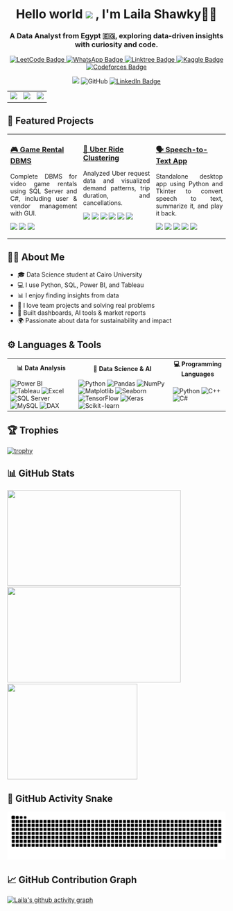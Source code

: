 <h1 align="center">Hello world <img src="https://fonts.gstatic.com/s/e/notoemoji/latest/1f44b/512.webp" width="30"/> , I'm Laila Shawky👩‍💻</h1>
<h3 align="center">A Data Analyst from Egypt 🇪🇬, exploring data-driven insights with curiosity and code.</h3>

<!--Connections -->
</p>
<p align="center">
    <a href="https://leetcode.com/u/laila-m-shawky" target="_blank">
    <img src="https://img.shields.io/badge/LeetCode-FFA116?style=for-the-badge&logo=leetcode&logoColor=black" alt="LeetCode Badge" />
  </a>
  <a href="https://wa.me/201032073785" target="_blank">
  <img src="https://img.shields.io/badge/WhatsApp-25D366?style=for-the-badge&logo=WhatsApp&logoColor=white" alt="WhatsApp Badge"/>
  </a>
  <a href="https://linktr.ee/laila.shawky" target="_blank">
    <img src="https://img.shields.io/badge/linktree-39E09B?style=for-the-badge&logo=linktree&logoColor=white" alt="Linktree Badge" />
  </a>


  <a href="https://www.kaggle.com/lailamshawky" target="_blank">
  <img src="https://img.shields.io/badge/Kaggle-20BEFF?style=for-the-badge&logo=Kaggle&logoColor=white" alt="Kaggle Badge"/>
</a>
    <a href="https://codeforces.com/profile/statixia" target="_blank">
    <img src="https://img.shields.io/badge/Codeforces-445f9d?style=for-the-badge&logo=codeforces&logoColor=white" alt="Codeforces Badge" />
  </a>
</p>

<p align="center">
  <img src="https://komarev.com/ghpvc/?username=laila-m-shawky&label=Profile%20views&color=0e75b6&style=flat-square" />
  <img alt="GitHub" src="https://img.shields.io/badge/dynamic/json?logo=github&label=GitHub+Followers&labelColor=282c34&color=181717&query=%24.data.totalSubs&url=https%3A%2F%2Fapi.spencerwoo.com%2Fsubstats%2F%3Fsource%3Dgithub%26queryKey%3Dlaila-m-shawky&longCache=true"/>
  <a href="https://www.linkedin.com/in/laila-m-shawky/" target="_blank">
     <img src="https://img.shields.io/badge/LinkedIn-Laila_Shawky-0A66C2?style=flat&logo=linkedin&logoColor=white" alt="LinkedIn Badge"/>
  </a>
</p>

<!-- Giphs-->
<p align="center">
  <table width="100%">
    <tr>
      <td width="33%" align="center">
        <img src="giphy.gif" width="100%" />
      </td>
      <td width="33%" align="center">
        <img src="https://media2.giphy.com/media/v1.Y2lkPTc5MGI3NjExbmdkcG1oOW5ma256aDFxbjZlNThhY3BqZGE4ZjZobXZvNW16MWZ2dSZlcD12MV9pbnRlcm5hbF9naWZfYnlfaWQmY3Q9Zw/JWuBH9rCO2uZuHBFpm/giphy.gif" width="100%" />
      </td>
      <td width="33%" align="center">
        <img src="https://media3.giphy.com/media/v1.Y2lkPTc5MGI3NjExOW9kd3hnaGxlNmxveHEyc2RoOWplNmZucDI1eGNscjFnOHp6YXdsNSZlcD12MV9pbnRlcm5hbF9naWZfYnlfaWQmY3Q9Zw/l3vR85PnGsBwu1PFK/giphy.gif" width="100%" />
      </td>
    </tr>
  </table>
</p>

## 📌 Featured Projects
<table>
  <tr valign="top">
    <td width="33%" align="left">
      <h3><a href="https://github.com/Laila-M-Shawky/Game-Rental-Database-Management-System">🎮 Game Rental DBMS</a></h3>
      <p align="justify">Complete DBMS for video game rentals using SQL Server and C#, including user & vendor management with GUI.</p>
      <p>
        <img src="https://img.shields.io/badge/-C%23-68217A?style=flat&logo=c-sharp&logoColor=white" />
        <img src="https://img.shields.io/badge/-SQL_Server-CC2927?style=flat&logo=microsoft-sql-server&logoColor=white" />
        <img src="https://img.shields.io/badge/-GUI-4682B4?style=flat" />
      </p>
    </td>
    <td width="33%" align="left">
      <h3><a href="https://github.com/Laila-M-Shawky/Uber-Ride-Requests-Analysis-and-Clustering">🚖 Uber Ride Clustering</a></h3>
      <p align="justify">Analyzed Uber request data and visualized demand patterns, trip duration, and cancellations.</p>
      <p>
        <img src="https://img.shields.io/badge/-Python-181717?style=flat&logo=python&logoColor=white" />
        <img src="https://img.shields.io/badge/-Pandas-150458?style=flat&logo=pandas&logoColor=white" />
        <img src="https://img.shields.io/badge/-Seaborn-9E9E9E?style=flat" />
        <img src="https://img.shields.io/badge/-Matplotlib-11557C?style=flat" />
        <img src="https://img.shields.io/badge/-Jupyter-F37626?style=flat&logo=jupyter&logoColor=white" />
<img src="https://img.shields.io/badge/-Scikit--learn-F7931E?style=flat&logo=scikit-learn&logoColor=white" />
      </p>
    </td>
    <td width="33%" align="left">
      <h3><a href="https://github.com/Laila-M-Shawky/Speech-to-text-converter">🗣️ Speech-to-Text App</a></h3>
      <p align="justify">Standalone desktop app using Python and Tkinter to convert speech to text, summarize it, and play it back.</p>
      <p>
        <img src="https://img.shields.io/badge/-Python-181717?style=flat&logo=python&logoColor=white" />
        <img src="https://img.shields.io/badge/-Tkinter-FFB300?style=flat" />
        <img src="https://img.shields.io/badge/-NLP-2E8B57?style=flat" />
<img src="https://img.shields.io/badge/-SpeechRecognition-3776AB?style=flat" />

<img src="https://img.shields.io/badge/-Jupyter-F37626?style=flat&logo=jupyter&logoColor=white" />
      </p>
    </td>
  </tr>
</table>





## 👩‍💻 About Me
- 🎓 Data Science student at Cairo University  
- 💻 I use Python, SQL, Power BI, and Tableau  
- 📊 I enjoy finding insights from data  
- 🤝 I love team projects and solving real problems  
- 🚀 Built dashboards, AI tools & market reports  
- 🌍 Passionate about data for sustainability and impact


## ⚙️ Languages & Tools
<table>
  <tr>
    <th>📊 Data Analysis</th>
    <th>🤖 Data Science & AI</th>
    <th>💻 Programming Languages</th>
  </tr>
  <tr>
    <td>
      <img src="https://img.shields.io/badge/Power BI-F2C811?style=for-the-badge&logo=powerbi&logoColor=black" alt="Power BI"/>
      <img src="https://img.shields.io/badge/Tableau-E97627?style=for-the-badge&logo=tableau&logoColor=white" alt="Tableau"/>
      <img src="https://img.shields.io/badge/Excel-217346?style=for-the-badge&logo=microsoft-excel&logoColor=white" alt="Excel"/>
      <img src="https://img.shields.io/badge/SQL Server-CC2927?style=for-the-badge&logo=microsoft-sql-server&logoColor=white" alt="SQL Server"/>
      <img src="https://img.shields.io/badge/MySQL-005C84?style=for-the-badge&logo=mysql&logoColor=white" alt="MySQL"/>
      <img src="https://img.shields.io/badge/DAX-004B87?style=for-the-badge&logo=powerbi&logoColor=white" alt="DAX"/>
    </td>
    <td>
      <img src="https://img.shields.io/badge/Python-3776AB?style=for-the-badge&logo=python&logoColor=white" alt="Python"/>
      <img src="https://img.shields.io/badge/Pandas-150458?style=for-the-badge&logo=pandas&logoColor=white" alt="Pandas"/>
      <img src="https://img.shields.io/badge/Numpy-013243?style=for-the-badge&logo=numpy&logoColor=white" alt="NumPy"/>
      <img src="https://img.shields.io/badge/Matplotlib-11557C?style=for-the-badge&logo=matplotlib&logoColor=white" alt="Matplotlib"/>
      <img src="https://img.shields.io/badge/Seaborn-76B7B2?style=for-the-badge&logo=seaborn&logoColor=white" alt="Seaborn"/>
      <img src="https://img.shields.io/badge/TensorFlow-FF6F00?style=for-the-badge&logo=tensorflow&logoColor=white" alt="TensorFlow"/>
      <img src="https://img.shields.io/badge/Keras-D00000?style=for-the-badge&logo=keras&logoColor=white" alt="Keras"/>
      <img src="https://img.shields.io/badge/Scikit Learn-F7931E?style=for-the-badge&logo=scikit-learn&logoColor=white" alt="Scikit-learn"/>
    </td>
    <td>
      <img src="https://img.shields.io/badge/Python-3776AB?style=for-the-badge&logo=python&logoColor=white" alt="Python"/>
      <img src="https://img.shields.io/badge/C++-00599C?style=for-the-badge&logo=cplusplus&logoColor=white" alt="C++"/>
      <img src="https://img.shields.io/badge/C%23-239120?style=for-the-badge&logo=c-sharp&logoColor=white" alt="C#"/>
    </td>
  </tr>
</table>


## 🏆 Trophies
[![trophy](https://github-profile-trophy.vercel.app/?username=ryo-ma&theme=onedark)](https://github.com/ryo-ma/github-profile-trophy)

## 📊 GitHub Stats
<p align="left">
  <img src="https://github-readme-stats.vercel.app/api?username=Laila-M-Shawky&show_icons=true&theme=onedark" 
       width="400" height="220"/>
  <img src="https://streak-stats.demolab.com?user=Laila-M-Shawky&theme=onedark" 
       width="400" height="220"/>
  <img src="https://github-readme-stats.vercel.app/api/top-langs/?username=Laila-M-Shawky&layout=donut&theme=onedark" 
       width="300" height="220"/>
</p>



## 🐍 GitHub Activity Snake
<p align="center">
  <picture>
    <source media="(prefers-color-scheme: dark)" srcset="https://raw.githubusercontent.com/Laila-M-Shawky/snk/output/github-contribution-grid-snake-dark.svg" />
    <source media="(prefers-color-scheme: light)" srcset="https://raw.githubusercontent.com/Laila-M-Shawky/snk/output/github-contribution-grid-snake.svg" />
    <img alt="GitHub Snake Animation" src="https://raw.githubusercontent.com/Laila-M-Shawky/snk/output/github-contribution-grid-snake.svg" />
  </picture>
</p>


## 📈 GitHub Contribution Graph
[![Laila's github activity graph](https://github-readme-activity-graph.vercel.app/graph?username=Laila-M-Shawky&theme=github-compact)](https://github.com/ashutosh00710/github-readme-activity-graph)
